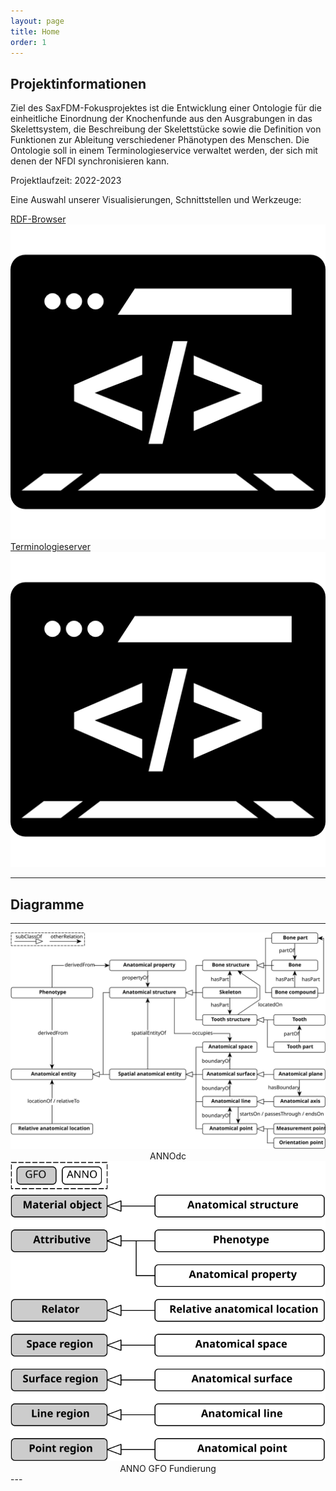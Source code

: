 ```yaml
---
layout: page
title: Home
order: 1
---
```


<!--<p class="lead">{{ site.description }}</p>-->
<!--<center><img src="public/architecture.svg" target="_blank"></center>-->

## Projektinformationen

Ziel des SaxFDM-Fokusprojektes ist die Entwicklung einer Ontologie für die einheitliche Einordnung der Knochenfunde aus den Ausgrabungen in das Skelettsystem, die Beschreibung der Skelettstücke sowie die Definition von Funktionen zur Ableitung verschiedener Phänotypen des Menschen.
Die Ontologie soll in einem Terminologieservice verwaltet werden, der sich mit denen der NFDI synchronisieren kann.

Projektlaufzeit: 2022-2023

Eine Auswahl unserer Visualisierungen, Schnittstellen und Werkzeuge:
<div class="flexy">
<div class="flex-item">
  <a title="Browse" href="ontology">RDF-Browser
  <img title="Browse" alt="Browse" src="public/browse.png">
</a>
</div>
<div class="flex-item">
  <a title="Browse" href="https://ols.imise.uni-leipzig.de/ontologies/anno">Terminologieserver
  <img title="Browse" alt="Browse" src="public/browse.png">
</a>
</div>
</div>

---
## Diagramme
---
<center>
  <a href="public/annodc.svg" target="_blank">
    <img src="public/annodc.svg">
  </a>
  ANNOdc
</center>

<center>
  <a href="public/annogfo.svg" target="_blank">
    <img src="public/annogfo.svg">
  </a>
  ANNO GFO Fundierung
</center>
---
